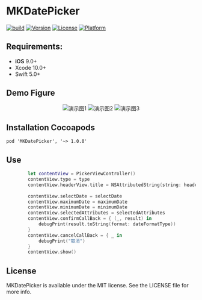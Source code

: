 # MKDatePicker

[![build](https://github.com/Pircate/CleanJSON/workflows/build/badge.svg)](https://github.com/Pircate/CleanJSON/actions?query=workflow%3ASwift)
[![Version](https://img.shields.io/cocoapods/v/MKDatePicker.svg?style=flat)](https://cocoapods.org/pods/MKDatePicker)
[![License](https://img.shields.io/cocoapods/l/MKDatePicker.svg?style=flat)](https://cocoapods.org/pods/MKDatePicker)
[![Platform](https://img.shields.io/cocoapods/p/MKDatePicker.svg?style=flat)](https://cocoapods.org/pods/MKDatePicker)


## Requirements:
- **iOS** 9.0+
- Xcode 10.0+
- Swift 5.0+

## Demo Figure
<p align="center">
<img src="https://github.com/LiuSky/MKDatePicker/blob/master/1.png?raw=true" title="演示图1">
<img src="https://github.com/LiuSky/MKDatePicker/blob/master/2.png?raw=true" title="演示图2">
<img src="https://github.com/LiuSky/MKDatePicker/blob/master/3.png?raw=true" title="演示图3">
</p>


## Installation Cocoapods
<pre><code class="ruby language-ruby">pod 'MKDatePicker', '~> 1.0.0'</code></pre>

## Use

```swift
        let contentView = PickerViewController()
        contentView.type = type
        contentView.headerView.title = NSAttributedString(string: headerTitle, attributes: [NSAttributedString.Key.font : UIFont.boldSystemFont(ofSize: 16),
                                                                                 NSAttributedString.Key.foregroundColor: UIColor.black])
        contentView.selectDate = selectDate
        contentView.maximumDate = maximumDate
        contentView.minimumDate = minimumDate
        contentView.selectedAttributes = selectedAttributes
        contentView.confirmCallBack = { (_, result) in
            debugPrint(result.toString(format: dateFormatType))
        }
        contentView.cancelCallBack = { _ in
            debugPrint("取消")
        }
        contentView.show()
```

## License

MKDatePicker is available under the MIT license. See the LICENSE file for more info.

